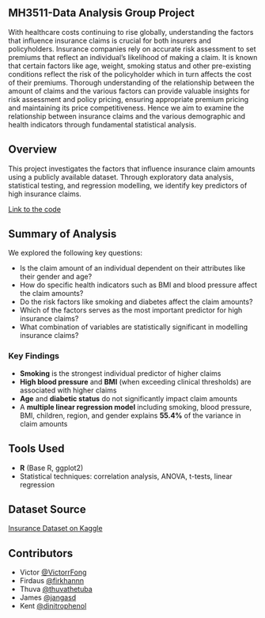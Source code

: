 ## MH3511-Data Analysis Group Project 

With healthcare costs continuing to rise globally, understanding the factors that influence insurance claims is crucial for both insurers and policyholders. Insurance companies rely on accurate risk assessment to set premiums that reflect an individual’s likelihood of making a claim. It is known that certain factors like age, weight, smoking status and other pre-existing conditions reflect the risk of the policyholder which in turn affects the cost of their premiums. Thorough understanding of the relationship between the amount of claims and the various factors can provide valuable insights for risk assessment and policy pricing, ensuring appropriate premium pricing and maintaining its price competitiveness. Hence we aim to examine the relationship between insurance claims and the various demographic and health indicators through fundamental statistical analysis.

## Overview
This project investigates the factors that influence insurance claim amounts using a publicly available dataset. Through exploratory data analysis, statistical testing, and regression modelling, we identify key predictors of high insurance claims. 

[Link to the code](https://github.com/dinitrophenol/MH3511-Data_Analysis_Project/blob/main/code/project_code.Rmd)

## Summary of Analysis
We explored the following key questions:
- Is the claim amount of an individual dependent on their attributes like their gender and age?
- How do specific health indicators such as BMI and blood pressure affect the claim amounts?
- Do the risk factors like smoking and diabetes affect the claim amounts?
- Which of the factors serves as the most important predictor for high insurance claims?
- What combination of variables are statistically significant in modelling insurance claims?

### Key Findings
- **Smoking** is the strongest individual predictor of higher claims
- **High blood pressure** and **BMI** (when exceeding clinical thresholds) are associated with higher claims
- **Age** and **diabetic status** do not significantly impact claim amounts
- A **multiple linear regression model** including smoking, blood pressure, BMI, children, region, and gender explains **55.4%** of the variance in claim amounts

## Tools Used
- **R** (Base R, ggplot2)
- Statistical techniques: correlation analysis, ANOVA, t-tests, linear regression

## Dataset Source
[Insurance Dataset on Kaggle](https://www.kaggle.com/datasets/thedevastator/insurance-claim-analysis-demographic-and-health/data4)

## Contributors
- Victor [@VictorrFong](https://github.com/VictorrFong)
- Firdaus [@firkhannn](https://github.com/firkhannn)
- Thuva [@thuvathetuba](https://github.com/thuvathetuba)
- James [@jangasd](https://github.com/jangasd)
- Kent [@dinitrophenol](https://github.com/dinitrophenol)
